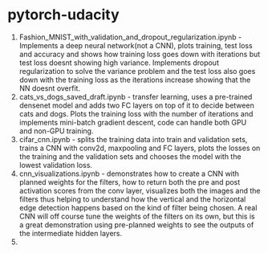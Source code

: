 # pytorch-udacity
1. Fashion_MNIST_with_validation_and_dropout_regularization.ipynb - Implements a deep neural network(not a CNN), plots training, test loss and accuracy and shows how training loss goes down with iterations but test loss doesnt showing high variance. Implements dropout regularization to solve the variance problem and the test loss also goes down with the training loss as the iterations increase showing that the NN doesnt overfit. 
2. cats_vs_dogs_saved_draft.ipynb - transfer learning, uses a pre-trained densenet model and adds two FC layers on top of it to decide between cats and dogs. Plots the training loss with the number of iterations and implements mini-batch gradient descent, code can handle both GPU and non-GPU training.
3. cifar_cnn.ipynb - splits the training data into train and validation sets, trains a CNN with conv2d, maxpooling and FC layers, plots the losses on the training and the validation sets and chooses the model with the lowest validation loss.
4. cnn_visualizations.ipynb - demonstrates how to create a CNN with planned weights for the filters, how to return both the pre and post activation scores from the conv layer, visualizes both the images and the filters thus helping to understand how the vertical and the horizontal edge detection happens based on the kind of filter being chosen. A real CNN will off course tune the weights of the filters on its own, but this is a great demonstration using pre-planned weights to see the outputs
   of the intermediate hidden layers.
5. 
